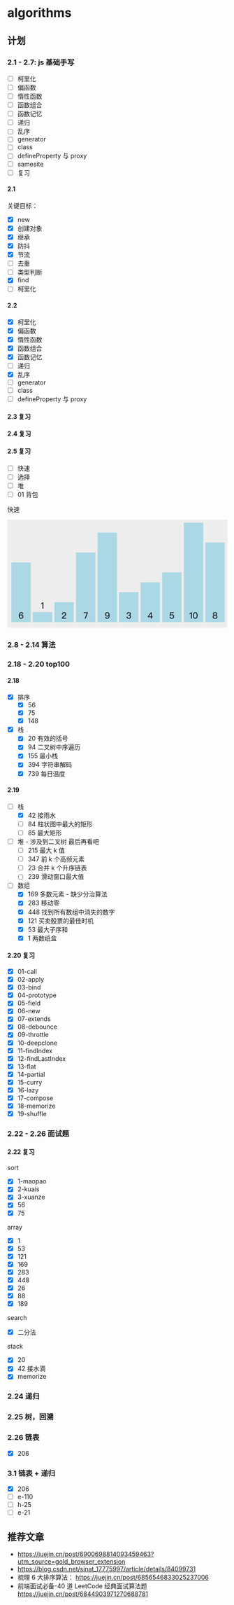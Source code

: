 # algorithms

## 计划

### 2.1 - 2.7: js 基础手写

- [ ] 柯里化
- [ ] 偏函数
- [ ] 惰性函数
- [ ] 函数组合
- [ ] 函数记忆
- [ ] 递归
- [ ] 乱序
- [ ] generator
- [ ] class
- [ ] defineProperty 与 proxy
- [ ] samesite
- [ ] 复习

#### 2.1

关键目标：

- [x] new
- [x] 创建对象
- [x] 继承
- [x] 防抖
- [x] 节流
- [ ] 去重
- [ ] 类型判断
- [x] find
- [ ] 柯里化

#### 2.2

- [x] 柯里化
- [x] 偏函数
- [x] 惰性函数
- [x] 函数组合
- [x] 函数记忆
- [ ] 递归
- [x] 乱序
- [ ] generator
- [ ] class
- [ ] defineProperty 与 proxy

#### 2.3 复习

#### 2.4 复习

#### 2.5 复习

- [ ] 快速
- [ ] 选择
- [ ] 堆
- [ ] 01 背包

快速

![](./docs/assets/kuais.gif)

### 2.8 - 2.14 算法

### 2.18 - 2.20 top100

#### 2.18

- [x] 排序
  - [x] 56
  - [x] 75
  - [x] 148
- [x] 栈
  - [x] 20 有效的括号
  - [x] 94 二叉树中序遍历
  - [x] 155 最小栈
  - [x] 394 字符串解码
  - [x] 739 每日温度

#### 2.19

- [ ] 栈
  - [x] 42 接雨水
  - [ ] 84 柱状图中最大的矩形
  - [ ] 85 最大矩形
- [ ] 堆 - 涉及到二叉树 最后再看吧
  - [ ] 215 最大 k 值
  - [ ] 347 前 k 个高频元素
  - [ ] 23 合并 k 个升序链表
  - [ ] 239 滑动窗口最大值
- [ ] 数组
  - [x] 169 多数元素 - 缺少分治算法
  - [x] 283 移动零
  - [x] 448 找到所有数组中消失的数字
  - [x] 121 买卖股票的最佳时机
  - [x] 53 最大子序和
  - [x] 1 两数纸盒

#### 2.20 复习

- [x] 01-call
- [x] 02-apply
- [x] 03-bind
- [x] 04-prototype
- [x] 05-field
- [x] 06-new
- [x] 07-extends
- [x] 08-debounce
- [x] 09-throttle
- [x] 10-deepclone
- [x] 11-findIndex
- [x] 12-findLastIndex
- [x] 13-flat
- [x] 14-partial
- [x] 15-curry
- [x] 16-lazy
- [x] 17-compose
- [x] 18-memorize
- [x] 19-shuffle

### 2.22 - 2.26 面试题

#### 2.22 复习

sort

- [x] 1-maopao
- [x] 2-kuais
- [x] 3-xuanze
- [x] 56
- [x] 75

array

- [x] 1
- [x] 53
- [x] 121
- [x] 169
- [x] 283
- [x] 448
- [x] 26
- [x] 88
- [x] 189

search

- [x] 二分法

stack

- [x] 20
- [x] 42 接水滴
- [x] memorize

### 2.24 递归

### 2.25 树，回溯

### 2.26 链表

- [x] 206

### 3.1 链表 + 递归

- [x] 206
- [ ] e-110
- [ ] h-25
- [ ] e-21

## 推荐文章

- https://juejin.cn/post/6900698814093459463?utm_source=gold_browser_extension
- https://blog.csdn.net/sinat_17775997/article/details/84099731
- 梳理 6 大排序算法： https://juejin.cn/post/6856546833025237006
- 前端面试必备-40 道 LeetCode 经典面试算法题 https://juejin.cn/post/6844903971270688781
